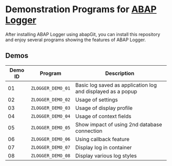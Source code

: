 # Demonstration Programs for [ABAP Logger](https://github.com/ABAP-Logger/ABAP-Logger)

After installing ABAP Logger using abapGit, you can install this repository and enjoy several programs showing the features of ABAP Logger.

## Demos

Demo ID | Program                     | Description
--------|-----------------------------|-------------------------
01      | `ZLOGGER_DEMO_01`           | Basic log saved as application log and displayed as a popup
02      | `ZLOGGER_DEMO_02`           | Usage of settings
03      | `ZLOGGER_DEMO_03`           | Usage of display profile
04      | `ZLOGGER_DEMO_04`           | Usage of context fields
05      | `ZLOGGER_DEMO_05`           | Show impact of using 2nd database connection
06      | `ZLOGGER_DEMO_06`           | Using callback feature
07      | `ZLOGGER_DEMO_07`           | Display log in container
08      | `ZLOGGER_DEMO_08`           | Display various log styles
